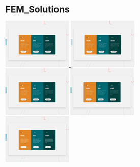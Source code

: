 # FEM_Solutions

[<img src="./3-column-preview-card/design/desktop-preview.jpg" alt="screenshot" width="200"/>](selase.net)_<img src="./3-column-preview-card/design/desktop-preview.jpg" alt="screenshot" width="200"/> <img src="./3-column-preview-card/design/desktop-preview.jpg" alt="screenshot" width="200"/> <img src="./3-column-preview-card/design/desktop-preview.jpg" alt="screenshot" width="200"/> <img src="./3-column-preview-card/design/desktop-preview.jpg" alt="screenshot" width="200"/> 
